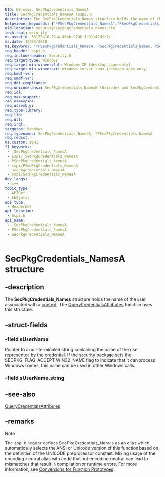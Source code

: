 ```yaml
---
UID: NS:sspi._SecPkgCredentials_NamesA
title: SecPkgCredentials_NamesA (sspi.h)
description: The SecPkgCredentials_Names structure holds the name of the user associated with a context. The QueryCredentialsAttributes function uses this structure.
helpviewer_keywords: ["*PSecPkgCredentials_NamesA","PSecPkgCredentials_Names","PSecPkgCredentials_Names structure pointer [Security]","SecPkgCredentials_Names","SecPkgCredentials_Names structure [Security]","SecPkgCredentials_NamesA","SecPkgCredentials_NamesW","_ssp_secpkgcredentials_names","security.secpkgcredentials_names","sspi/PSecPkgCredentials_Names","sspi/SecPkgCredentials_Names","sspi/SecPkgCredentials_NamesA","sspi/SecPkgCredentials_NamesW"]
old-location: security\secpkgcredentials_names.htm
tech.root: security
ms.assetid: 38123a10-72a4-46eb-974b-3c01142dfc74
ms.date: 12/05/2018
ms.keywords: '*PSecPkgCredentials_NamesA, PSecPkgCredentials_Names, PSecPkgCredentials_Names structure pointer [Security], SecPkgCredentials_Names, SecPkgCredentials_Names structure [Security], SecPkgCredentials_NamesA, SecPkgCredentials_NamesW, _ssp_secpkgcredentials_names, security.secpkgcredentials_names, sspi/PSecPkgCredentials_Names, sspi/SecPkgCredentials_Names, sspi/SecPkgCredentials_NamesA, sspi/SecPkgCredentials_NamesW'
req.header: sspi.h
req.include-header: Security.h
req.target-type: Windows
req.target-min-winverclnt: Windows XP [desktop apps only]
req.target-min-winversvr: Windows Server 2003 [desktop apps only]
req.kmdf-ver: 
req.umdf-ver: 
req.ddi-compliance: 
req.unicode-ansi: SecPkgCredentials_NamesW (Unicode) and SecPkgCredentials_NamesA (ANSI)
req.idl: 
req.max-support: 
req.namespace: 
req.assembly: 
req.type-library: 
req.lib: 
req.dll: 
req.irql: 
targetos: Windows
req.typenames: SecPkgCredentials_NamesA, *PSecPkgCredentials_NamesA
req.redist: 
ms.custom: 19H1
f1_keywords:
 - _SecPkgCredentials_NamesA
 - sspi/_SecPkgCredentials_NamesA
 - PSecPkgCredentials_NamesA
 - sspi/PSecPkgCredentials_NamesA
 - SecPkgCredentials_NamesA
 - sspi/SecPkgCredentials_NamesA
dev_langs:
 - c++
topic_type:
 - APIRef
 - kbSyntax
api_type:
 - HeaderDef
api_location:
 - Sspi.h
api_name:
 - _SecPkgCredentials_NamesA
 - PSecPkgCredentials_NamesA
 - SecPkgCredentials_NamesA
---
```


# SecPkgCredentials_NamesA structure


## -description

The <b>SecPkgCredentials_Names</b> structure holds the name of the user associated with a <a href="/windows/desktop/SecGloss/c-gly">context</a>. The 
<a href="/windows/desktop/api/sspi/nf-sspi-querycredentialsattributesa">QueryCredentialsAttributes</a> function uses this structure.

## -struct-fields

### -field sUserName

Pointer to a null-terminated string containing the name of the user represented by the credential. If the <a href="/windows/desktop/SecGloss/s-gly">security package</a> sets the SECPKG_FLAG_ACCEPT_WIN32_NAME flag to indicate that it can process Windows names, this name can be used in other Windows calls.

### -field sUserName.string

## -see-also

<a href="/windows/desktop/api/sspi/nf-sspi-querycredentialsattributesa">QueryCredentialsAttributes</a>

## -remarks

> [!NOTE]
> The sspi.h header defines SecPkgCredentials_Names as an alias which automatically selects the ANSI or Unicode version of this function based on the definition of the UNICODE preprocessor constant. Mixing usage of the encoding-neutral alias with code that not encoding-neutral can lead to mismatches that result in compilation or runtime errors. For more information, see [Conventions for Function Prototypes](/windows/win32/intl/conventions-for-function-prototypes).

